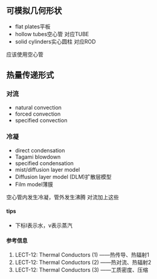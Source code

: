 ## 可模拟几何形状
- flat plates平板
- hollow tubes空心管 对应TUBE
- solid cylinders实心圆柱 对应ROD

应该使用空心管

## 热量传递形式
### 对流
- natural convection
- forced convection
- specified convection
### 冷凝
- direct condensation 
- Tagami blowdown 
- specified condensation
- mist/diffusion layer model
- Diffusion layer model (DLM)扩散层模型
- Film model薄膜

空心管内发生冷凝，管外发生沸腾
对流加上这些

#### tips
- 下标l表示水，v表示蒸汽
#### 参考信息
1. LECT-12: Thermal Conductors (1) ——热传导、热辐射1 
2. LECT-12: Thermal Conductors (2) ——热对流、热辐射2 
3. LECT-12: Thermal Conductors (3) ——工质密度、压缩 